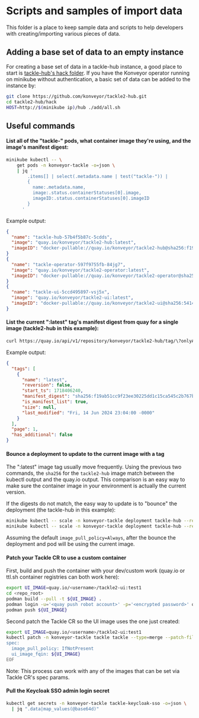 # Scripts and samples of import data

This folder is a place to keep sample data and scripts to help developers with
creating/importing various pieces of data.

## Adding a base set of data to an empty instance

For creating a base set of data in a tackle-hub instance, a good place to start
is [tackle-hub's hack folder](https://github.com/konveyor/tackle2-hub/tree/main/hack).
If you have the Konveyor operator running on minikube without authentication, a basic
set of data can be added to the instance by:

```sh
git clone https://github.com/konveyor/tackle2-hub.git
cd tackle2-hub/hack
HOST=http://$(minikube ip)/hub ./add/all.sh
```

## Useful commands

#### List all of the "tackle-" pods, what container image they're using, and the image's manifest digest:

```sh
minikube kubectl -- \
    get pods -n konveyor-tackle -o=json \
    | jq '
        .items[] | select(.metadata.name | test("tackle-")) |
        {
          name:.metadata.name,
          image:.status.containerStatuses[0].image,
          imageID:.status.containerStatuses[0].imageID
        }
      '
```

Example output:

```json
{
  "name": "tackle-hub-57b4f5b87c-5cdds",
  "image": "quay.io/konveyor/tackle2-hub:latest",
  "imageID": "docker-pullable://quay.io/konveyor/tackle2-hub@sha256:f19ab51cc9f23ee30225dd1c15ca545c2b767be7d7e1ed5cd83df47a40e5d324"
}
{
  "name": "tackle-operator-597f9755fb-84jg7",
  "image": "quay.io/konveyor/tackle2-operator:latest",
  "imageID": "docker-pullable://quay.io/konveyor/tackle2-operator@sha256:4110d23743087ee9ed97827aa22c1e31b066a0e5c25db90196c5dfb4dbf9c65b"
}
{
  "name": "tackle-ui-5ccd495897-vsj5x",
  "image": "quay.io/konveyor/tackle2-ui:latest",
  "imageID": "docker-pullable://quay.io/konveyor/tackle2-ui@sha256:541484a8919d9129bed5b95a2776a84ef35989ca271753147185ddb395cc8781"
}
```

#### List the current ":latest" tag's manifest digest from quay for a single image (tackle2-hub in this example):

```sh
curl https://quay.io/api/v1/repository/konveyor/tackle2-hub/tag/\?onlyActiveTags\=true\&specificTag\=latest | jq '.'
```

Example output:

```json
{
  "tags": [
    {
      "name": "latest",
      "reversion": false,
      "start_ts": 1718406240,
      "manifest_digest": "sha256:f19ab51cc9f23ee30225dd1c15ca545c2b767be7d7e1ed5cd83df47a40e5d324",
      "is_manifest_list": true,
      "size": null,
      "last_modified": "Fri, 14 Jun 2024 23:04:00 -0000"
    }
  ],
  "page": 1,
  "has_additional": false
}
```

#### Bounce a deployment to update to the current image with a tag

The ":latest" image tag usually move frequently. Using the previous two commands, the `sha256` for the
`tackle2-hub` image match between the kubectl output and the quay.io output. This comparison is an easy
way to make sure the container image in your environment is actually the current version.

If the digests do not match, the easy way to update is to "bounce" the deployment (the tackle-hub in this example):

```sh
minikube kubectl -- scale -n konveyor-tackle deployment tackle-hub --replicas=0
minikube kubectl -- scale -n konveyor-tackle deployment tackle-hub --replicas=1
```

Assuming the default `image_pull_policy=Always`, after the bounce the deployment and pod will be using the current image.

#### Patch your Tackle CR to use a custom container

First, build and push the container with your dev/custom work (quay.io or ttl.sh container registries can both work here):

```sh
export UI_IMAGE=quay.io/<username>/tackle2-ui:test1
cd <repo_root>
podman build --pull -t ${UI_IMAGE} .
podman login -u='<quay push robot account>' -p='<encrypted password>' quay.io
podman push ${UI_IMAGE}
```

Second patch the Tackle CR so the UI image uses the one just created:

```sh
export UI_IMAGE=quay.io/<username>/tackle2-ui:test1
kubectl patch -n konveyor-tackle tackle tackle --type=merge --patch-file=/dev/stdin <<-EOF
spec:
  image_pull_policy: IfNotPresent
  ui_image_fqin: ${UI_IMAGE}
EOF
```

Note: This process can work with any of the images that can be set via Tackle CR's spec params.

#### Pull the Keycloak SSO admin login secret

```sh
kubectl get secrets -n konveyor-tackle tackle-keycloak-sso -o=json \
  | jq ".data|map_values(@base64d)"
```
